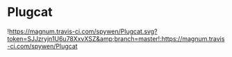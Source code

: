 # Plugcat
!https://magnum.travis-ci.com/spywen/Plugcat.svg?token=SJJzryjn1U6u78XxvXSZ&amp;branch=master!:https://magnum.travis-ci.com/spywen/Plugcat

